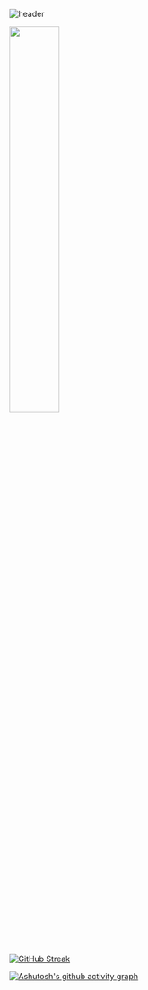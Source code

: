 ![header](https://capsule-render.vercel.app/api?type=waving&color=gradient&height=120&animation=fadeIn&section=footer&text=Welcome&fontAlign=70)


<a href="s">
  <img src="https://github-readme-stats.vercel.app/api?username=ming-90&theme=tokyonight&show_icons=true" width="42%" />
</a>

[![GitHub Streak](https://github-readme-streak-stats.herokuapp.com/?user=dkssud8150&theme=tokyonight)](https://git.io/streak-stats)

[![Ashutosh's github activity graph](https://activity-graph.herokuapp.com/graph?username=ming-90&theme=nord)](https://github.com/ashutosh00710/github-readme-activity-graph)
